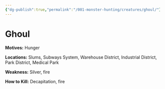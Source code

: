 ```yaml
---
{"dg-publish":true,"permalink":"/001-monster-hunting/creatures/ghoul/"}
---
```


# Ghoul

**Motives:** Hunger

**Locations:** Slums, Subways System, Warehouse District, Industrial District, Park District, Medical Park

**Weakness:** Silver, fire

**How to Kill:** Decapitation, fire
